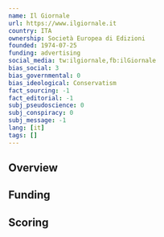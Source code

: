 ```yaml
---
name: Il Giornale
url: https://www.ilgiornale.it
country: ITA
ownership: Società Europea di Edizioni
founded: 1974-07-25
funding: advertising
social_media: tw:ilgiornale,fb:ilGiornale
bias_social: 3
bias_governmental: 0
bias_ideological: Conservatism
fact_sourcing: -1
fact_editorial: -1
subj_pseudoscience: 0
subj_conspiracy: 0
subj_message: -1
lang: [it]
tags: []
---
```


## Overview

## Funding

## Scoring
